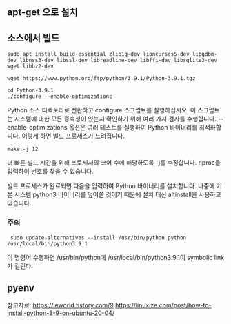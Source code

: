 
## apt-get 으로 설치 

## 소스에서 빌드

```
sudo apt install build-essential zlib1g-dev libncurses5-dev libgdbm-dev libnss3-dev libssl-dev libreadline-dev libffi-dev libsqlite3-dev wget libbz2-dev
```

```
wget https://www.python.org/ftp/python/3.9.1/Python-3.9.1.tgz
```

```
cd Python-3.9.1
./configure --enable-optimizations
```

 Python 소스 디렉토리로 전환하고 configure 스크립트를 실행하십시오. 이 스크립트는 시스템에 대한 모든 종속성이 있는지 확인하기 위해 여러 가지 검사를 수행합니다.
 --enable-optimizations 옵션은 여러 테스트를 실행하여 Python 바이너리를 최적화합니다. 이렇게 하면 빌드 프로세스가 느려집니다.

```
make -j 12
```
더 빠른 빌드 시간을 위해 프로세서의 코어 수에 해당하도록 -j를 수정합니다. nproc을 입력하여 번호를 찾을 수 있습니다.


빌드 프로세스가 완료되면 다음을 입력하여 Python 바이너리를 설치합니다.
나중에 기본 시스템 python3 바이너리를 덮어쓸 것이기 때문에 설치 대신 altinstall을 사용하고 있습니다.

### 주의 
```
 sudo update-alternatives --install /usr/bin/python python /usr/local/bin/python3.9 1
 ```
 
 이 명령어 수행하면 /usr/bin/python에 /usr/local/bin/python3.9.1이 symbolic link가 걸린다.
 
 
 ## pyenv 


참고자료: https://ieworld.tistory.com/9
https://linuxize.com/post/how-to-install-python-3-9-on-ubuntu-20-04/

